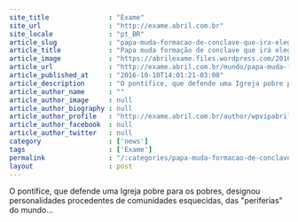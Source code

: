 ```yaml
---
site_title               : "Exame"
site_url                 : "http://exame.abril.com.br"
site_locale              : "pt_BR"
article_slug             : "papa-muda-formacao-de-conclave-que-ira-eleger-seu-sucessor"
article_title            : "Papa muda formação de conclave que irá eleger seu sucessor"
article_image            : "https://abrilexame.files.wordpress.com/2016/10/size_960_16_9_papa-francisco.jpg?quality=70&strip=all&w=960"
article_url              : "http://exame.abril.com.br/mundo/papa-muda-formacao-de-conclave-que-ira-eleger-seu-sucessor/"
article_published_at     : "2016-10-10T14:01:21-03:00"
article_description      : "O pontífice, que defende uma Igreja pobre para os pobres, designou personalidades procedentes de comunidades esquecidas, das 'periferias' do mundo..."
article_author_name      : ""
article_author_image     : null
article_author_biography : null
article_author_profile   : "http://exame.abril.com.br/author/wpvipabril/"
article_author_facebook  : null
article_author_twitter   : null
category                 : ['news']
tags                     : ['Exame']
permalink                : "/:categories/papa-muda-formacao-de-conclave-que-ira-eleger-seu-sucessor/"
layout                   : post
---
```


O pontífice, que defende uma Igreja pobre para os pobres, designou personalidades procedentes de comunidades esquecidas, das "periferias" do mundo...
